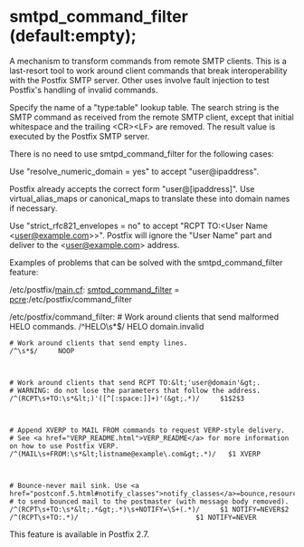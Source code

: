 # smtpd_command_filter (default:empty); 

 A mechanism to transform commands from remote SMTP clients.
This is a last-resort tool to work around client commands that break
interoperability with the Postfix SMTP server.  Other uses involve
fault injection to test Postfix's handling of invalid commands.


 Specify the name of a "type:table" lookup table. The search
string is the SMTP command as received from the remote SMTP client,
except that initial whitespace and the trailing &lt;CR&gt;&lt;LF&gt;
are removed.  The result value is executed by the Postfix SMTP
server.  

 There is no need to use smtpd_command_filter for the following
cases: 



  Use "resolve_numeric_domain = yes" to accept
"user@ipaddress". 

  Postfix already accepts the correct form
"user@[ipaddress]". Use virtual_alias_maps or canonical_maps
to translate these into domain names if necessary.  

  Use "strict_rfc821_envelopes = no" to accept "RCPT TO:&lt;User
Name &lt;user@example.com&gt;&gt;". Postfix will ignore the "User
Name" part and deliver to the &lt;user@example.com&gt; address.




 Examples of problems that can be solved with the smtpd_command_filter
feature: 


/etc/postfix/<a href="postconf.5.html">main.cf</a>:
    <a href="postconf.5.html#smtpd_command_filter">smtpd_command_filter</a> = <a href="pcre_table.5.html">pcre</a>:/etc/postfix/command_filter



/etc/postfix/command_filter:
    # Work around clients that send malformed HELO commands.
    /^HELO\s*$/ HELO domain.invalid



    # Work around clients that send empty lines.
    /^\s*$/     NOOP



    # Work around clients that send RCPT TO:&lt;'user@domain'&gt;.
    # WARNING: do not lose the parameters that follow the address.
    /^(RCPT\s+TO:\s*&lt;)'([^[:space:]]+)'(&gt;.*)/     $1$2$3



    # Append XVERP to MAIL FROM commands to request VERP-style delivery.
    # See <a href="VERP_README.html">VERP_README</a> for more information on how to use Postfix VERP.
    /^(MAIL\s+FROM:\s*&lt;listname@example\.com&gt;.*)/   $1 XVERP



    # Bounce-never mail sink. Use <a href="postconf.5.html#notify_classes">notify_classes</a>=bounce,resource,software
    # to send bounced mail to the postmaster (with message body removed).
    /^(RCPT\s+TO:\s*&lt;.*&gt;.*)\s+NOTIFY=\S+(.*)/     $1 NOTIFY=NEVER$2
    /^(RCPT\s+TO:.*)/                             $1 NOTIFY=NEVER


 This feature is available in Postfix 2.7. 


